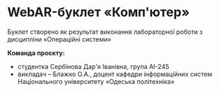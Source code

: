 # WebAR-буклет «Комп'ютер»
Буклет створено як результат виконання лабораторної роботи з дисципліни «Операційні системи»

**Команда проєкту:**
- студентка Сербінова Дар'я Іванівна, група AI-245
- викладач – Блажко О.А., доцент кафедри інформаційних систем Національного університету «Одеська політехніка» 


